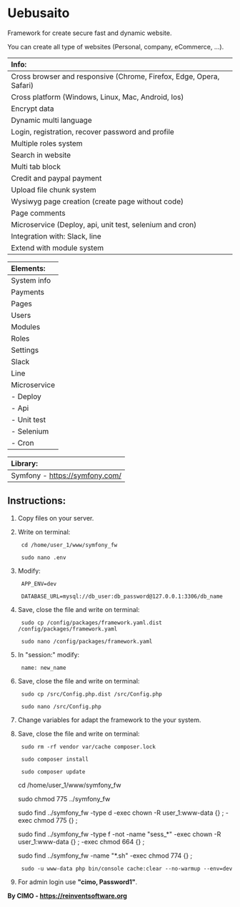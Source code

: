 Uebusaito
==============

Framework for create secure fast and dynamic website.

You can create all type of websites (Personal, company, eCommerce, ...).

| Info: |
|:---|
| Cross browser and responsive (Chrome, Firefox, Edge, Opera, Safari) |
| Cross platform (Windows, Linux, Mac, Android, Ios) |
| Encrypt data |
| Dynamic multi language |
| Login, registration, recover password and profile |
| Multiple roles system |
| Search in website |
| Multi tab block |
| Credit and paypal payment |
| Upload file chunk system |
| Wysiwyg page creation (create page without code) |
| Page comments |
| Microservice (Deploy, api, unit test, selenium and cron) |
| Integration with: Slack, line |
| Extend with module system |

| Elements: |
|:---|
| System info |
| Payments |
| Pages |
| Users |
| Modules |
| Roles |
| Settings |
| Slack |
| Line |
| Microservice |
| - Deploy |
| - Api |
| - Unit test |
| - Selenium |
| - Cron |

| Library: |
|:---|
| Symfony - https://symfony.com/ |

## Instructions:
1) Copy files on your server.

2) Write on terminal:

        cd /home/user_1/www/symfony_fw
        
        sudo nano .env

3) Modify:

        APP_ENV=dev
        
        DATABASE_URL=mysql://db_user:db_password@127.0.0.1:3306/db_name

4) Save, close the file and write on terminal:

        sudo cp /config/packages/framework.yaml.dist /config/packages/framework.yaml
        
        sudo nano /config/packages/framework.yaml
        
5) In "session:" modify:

        name: new_name

6) Save, close the file and write on terminal:

        sudo cp /src/Config.php.dist /src/Config.php
        
        sudo nano /src/Config.php

7) Change variables for adapt the framework to the your system.

8) Save, close the file and write on terminal:

        sudo rm -rf vendor var/cache composer.lock
        
        sudo composer install
        
        sudo composer update
	
	cd /home/user_1/www/symfony_fw
	
	sudo chmod 775 ../symfony_fw
	
	sudo find ../symfony_fw -type d -exec chown -R user_1:www-data {} \; -exec chmod 775 {} \;
	
	sudo find ../symfony_fw -type f -not -name "sess_*" -exec chown -R user_1:www-data {} \; -exec chmod 664 {} \;
	
	sudo find ../symfony_fw -name "*.sh" -exec chmod 774 {} \;
	        
        sudo -u www-data php bin/console cache:clear --no-warmup --env=dev

7) For admin login use <b>"cimo, Password1"</b>.

<b>By CIMO - https://reinventsoftware.org</b>
